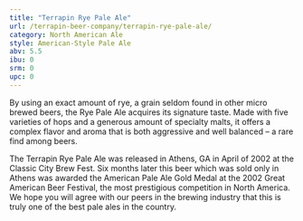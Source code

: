 ```yaml
---
title: "Terrapin Rye Pale Ale"
url: /terrapin-beer-company/terrapin-rye-pale-ale/
category: North American Ale
style: American-Style Pale Ale
abv: 5.5
ibu: 0
srm: 0
upc: 0
---
```

By using an exact amount of rye, a grain seldom found in other micro brewed beers, the Rye Pale Ale acquires its signature taste. Made with five varieties of hops and a generous amount of specialty malts, it offers a complex flavor and aroma that is both aggressive and well balanced – a rare find among beers.

The Terrapin Rye Pale Ale was released in Athens, GA in April of 2002 at the Classic City Brew Fest. Six months later this beer which was sold only in Athens was awarded the American Pale Ale Gold Medal at the 2002 Great American Beer Festival, the most prestigious competition in North America. We hope you will agree with our peers in the brewing industry that this is truly one of the best pale ales in the country.
